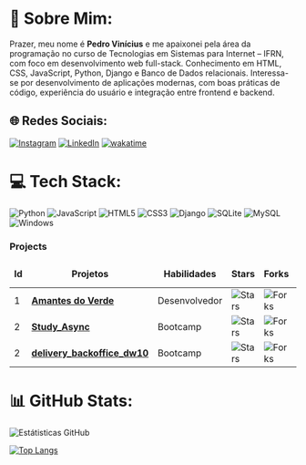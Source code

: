 [//]: # (Seja Bem-vindo ao meu perfil no GitHub  )

[//]: # (Desde já agradeço por sua atenção)

[//]: # ()
[//]: # ( desde 2019 quando tive o primeiro contato no curso superior de Tecnologias em Sistemas para Internet do IFRN, campus Currais Novos)

[//]: # ()
[//]: # (Aqui você vai encontrar todos os projetos no qual participei ou estou trabalhando)

# 💫 Sobre Mim:
Prazer, meu nome é **Pedro Vinícius** e me apaixonei pela área da programação no curso de Tecnologias em Sistemas para Internet – IFRN, com foco em desenvolvimento web full-stack. Conhecimento em HTML, CSS, JavaScript, Python, Django e Banco de Dados relacionais. Interessa-se por desenvolvimento de aplicações modernas, com boas práticas de código, experiência do usuário e integração entre frontend e backend.


## 🌐 Redes Sociais:
[![Instagram](https://img.shields.io/badge/Instagram-%23E4405F.svg?logo=Instagram&logoColor=white)](https://instagram.com/pvso.99)
[![LinkedIn](https://img.shields.io/badge/LinkedIn-%230077B5.svg?logo=linkedin&logoColor=white)](https://www.linkedin.com/in/pedro-vin%C3%ADcius-da-silva-oliveira-2a8a492a0?jobid)
[![wakatime](https://wakatime.com/badge/user/018d092c-5460-4912-987c-9964dbd96390.svg)](https://wakatime.com/@018d092c-5460-4912-987c-9964dbd96390)

# 💻 Tech Stack:
![Python](https://img.shields.io/badge/Python-FFD43B?style=for-the-badge&logo=python&logoColor=blue)
![JavaScript](https://img.shields.io/badge/JavaScript-323330?style=for-the-badge&logo=javascript&logoColor=F7DF1E)
![HTML5](https://img.shields.io/badge/HTML5-E34F26?style=for-the-badge&logo=html5&logoColor=white)
![CSS3](https://img.shields.io/badge/CSS3-1572B6?style=for-the-badge&logo=css3&logoColor=white)
![Django](https://img.shields.io/badge/Django-092E20?style=for-the-badge&logo=django&logoColor=green)
![SQLite](https://img.shields.io/badge/SQLite-07405E?style=for-the-badge&logo=sqlite&logoColor=white)
![MySQL](https://img.shields.io/badge/MySQL-005C84?style=for-the-badge&logo=mysql&logoColor=white)
![Windows](https://img.shields.io/badge/Windows-0078D6?style=for-the-badge&logo=windows&logoColor=white)

<h3>Projects</h3>
<table>
    <thead align="center">
        <tr border: none;>
            <td><b>Id</b></td>
	    <td><b>Projetos</b></td>
	    <td><b>Habilidades</b></td>
            <td><b>Stars</b></td>
            <td><b>Forks</b></td>
            <td><b>Issues</b></td>
            <td><b>Pull requests</b></td>
        </tr>
    </thead>
    <tbody>
	<tr>
		<td>1</td>
            	<td><a href="https://github.com/PVSO/amantes_verde"><b>Amantes do Verde</b></a></td>
		<td>Desenvolvedor</td>
            	<td><img alt="Stars" src="https://img.shields.io/github/stars/PVSO/amantes_verde?style=flat-square" /></td>
            	<td><img alt="Forks" src="https://img.shields.io/github/forks/PVSO/amantes_verde?style=flat-square" /></td>
            	<td><img alt="Issues" src="https://img.shields.io/github/issues/PVSO/amantes_verde?style=flat-square" /></td>
            	<td><img alt="Pull Requests" src="https://img.shields.io/github/issues-pr-raw/PVSO/amantes_verde?style=flat-square" /></td>
        </tr>
    	<tr>
		<td>2</td>
            	<td><a href="https://github.com/PVSO/pystackweek9"><b>Study_Async</b></a></td>
		<td>Bootcamp</td>
            	<td><img alt="Stars" src="https://img.shields.io/github/stars/PVSO/pystackweek9?style=flat-square" /></td>
            	<td><img alt="Forks" src="https://img.shields.io/github/forks/PVSO/pystackweek9?style=flat-square" /></td>
            	<td><img alt="Issues" src="https://img.shields.io/github/issues/PVSO/pystackweek9?style=flat-square" /></td>
            	<td><img alt="Pull Requests" src="https://img.shields.io/github/issues-pr/PVSO/pystackweek9?style=flat-square" /></td>
        </tr>
        <tr>
		<td>2</td>
            	<td><a href="https://github.com/PVSO/dartWeek10"><b>delivery_backoffice_dw10</b></a></td>
		<td>Bootcamp</td>
            	<td><img alt="Stars" src="https://img.shields.io/github/stars/PVSO/dartWeek10?style=flat-square" /></td>
            	<td><img alt="Forks" src="https://img.shields.io/github/forks/PVSO/dartWeek10?style=flat-square" /></td>
            	<td><img alt="Issues" src="https://img.shields.io/github/issues/PVSO/dartWeek10?style=flat-square" /></td>
            	<td><img alt="Pull Requests" src="https://img.shields.io/github/issues-pr/PVSO/dartWeek10?style=flat-square" /></td>
        </tr>
    </tbody>
</table>

# 📊 GitHub Stats:
![Estátisticas GitHub](https://github-readme-stats.vercel.app/api?username=pvso&theme=gruvbox&hide_border=true&include_all_commits=true&count_private=true&show_icons=true)<br/>

[//]: # (![]&#40;https://github-readme-streak-stats.herokuapp.com/?user=PhilipeeX&theme=blue-green&hide_border=true&#41;<br/>)
[//]: # (![]&#40;https://github-readme-stats.vercel.app/api/top-langs/?username=pvso&theme=blue-green&hide_border=true&include_all_commits=true&count_private=true&layout=compact&#41;)
[![Top Langs](https://github-readme-stats.vercel.app/api/top-langs/?username=pvso&theme=gruvbox&hide_border=true&layout=donut-vertical)](https://github.com/pvso/github-readme-statstheme=light&hide_border=true&include_all_commits=true&count_private=true)
